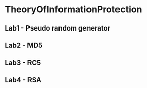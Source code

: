 # TheoryOfInformationProtection

## Lab1 - Pseudo random generator
## Lab2 - MD5
## Lab3 - RC5
## Lab4 - RSA
